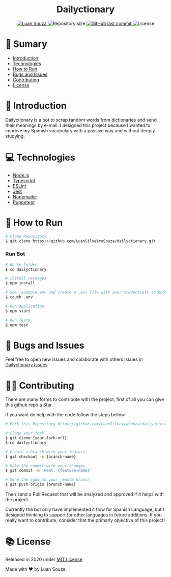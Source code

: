 
<h1 align="center">Dailyctionary</h1>

<p  align="center">
  <a  href="https://www.linkedin.com/in/luan-souza-6b07b1171/">
    <img  alt="Luan Souza"  src="https://img.shields.io/badge/-Luan Souza-275DAD?style=for-the-badge&logo=Linkedin&logoColor=white"  />
  </a>

  <img  alt="Repository size"  src="https://img.shields.io/github/repo-size/LuanSilveiraSouza/dailyctionary?color=275DAD&style=for-the-badge">

  <a  href="https://github.com/LuanSilveiraSouza/node-simple-crud/commits/master">
    <img  alt="GitHub last commit"  src="https://img.shields.io/github/last-commit/LuanSilveiraSouza/dailyctionary?color=275DAD&style=for-the-badge">
  </a>

  <img  alt="License"  src="https://img.shields.io/badge/license-MIT-275DAD?&style=for-the-badge">
</p>

# :pushpin: Sumary

* [Introduction](#paperclip-introduction)
* [Technologies](#computer-technologies)
* [How to Run](#rocket-how-to-run)
* [Bugs and Issues](#bug-bugs-and-issues)
* [Contributing](#man_mechanic-contributing)
* [License](#books-license)

# :paperclip: Introduction

Dailyctionary is a bot to scrap random words from dictionaries and send their meanings by e-mail. 
I designed this project because I wanted to improve my Spanish vocabulary with a passive way and without deeply studying. 

# :computer: Technologies

* [Node.js](https://nodejs.org/en/)
* [Typescript](https://www.typescriptlang.org/)
* [ESLint](https://eslint.org/)
* [Jest](https://jestjs.io/)
* [Nodemailer](https://nodemailer.com/about/)
* [Puppeteer](https://pptr.dev/)

# :rocket: How to Run

```bash
# Clone Repository
$ git clone https://github.com/LuanSilveiraSouza/dailyctionary.git
```

### Run Bot

```bash
# Go to folder
$ cd dailyctionary

# Install Packages
$ npm install

# See .example.env and create a .env file with your credentials to nodemailer 
$ touch .env

# Run Application
$ npm start

# Run Tests
$ npm test
```

# :bug: Bugs and Issues

Feel free to open new issues and colaborate with others issues in [Dailyctionary Issues](https://github.com/LuanSilveiraSouza/dailyctionary/issues)

# :man_mechanic: Contributing

There are many forms to contribute with the project, first of all you can give this github repo a Star.

If you want do help with the code follow the steps bellow

```bash
# Fork this Repository https://github.com/LuanSilveiraSouza/dailyctionary.git

# Clone your fork
$ git clone {your-fork-url}
$ cd dailyctionary

# Create a branch with your feature
$ git checkout -b {branch-name}

# Make the commit with your changes
$ git commit -m 'Feat: {feature-name}'

# Send the code to your remote branch
$ git push origin {branch-name}
```
Then send a Pull Request that will be analyzed and approved if it helps with the project.

Currently the bot only have implemented it flow for Spanish Language, but I designed thinking to support for other languages in future additions. If you really want to contribute, consider that the primarly objective of this project!

# :books: License

Released in 2020 under [MIT License](https://opensource.org/licenses/MIT)

Made with :heart: by Luan Souza.